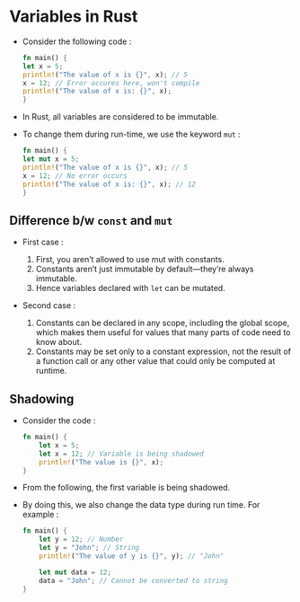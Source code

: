 # Variables in Rust

- Consider the following code :

  ```rust
  fn main() {
  let x = 5;
  println!("The value of x is {}", x); // 5
  x = 12; // Error occures here, won't compile
  println!("The value of x is: {}", x);
  }
  ```

- In Rust, all variables are considered to be immutable.
- To change them during run-time, we use the keyword `mut` :

  ```rust
  fn main() {
  let mut x = 5;
  println!("The value of x is {}", x); // 5
  x = 12; // No error occurs
  println!("The value of x is: {}", x); // 12
  }
  ```

## Difference b/w `const` and `mut`

- First case :

  1. First, you aren’t allowed to use mut with constants.
  2. Constants aren’t just immutable by default—they’re always immutable.
  3. Hence variables declared with `let` can be mutated.

- Second case :
  1. Constants can be declared in any scope, including the global scope, which makes them useful for values that many parts of code need to know about.
  2. Constants may be set only to a constant expression, not the result of a function call or any other value that could only be computed at runtime.

## Shadowing

- Consider the code :

  ```rust
  fn main() {
      let x = 5;
      let x = 12; // Variable is being shadowed
      println!("The value is {}", x);
  }
  ```

- From the following, the first variable is being shadowed.
- By doing this, we also change the data type during run time. For example :

  ```rust
  fn main() {
      let y = 12; // Number
      let y = "John"; // String
      println!("The value of y is {}", y); // "John"

      let mut data = 12;
      data = "John"; // Cannot be converted to string
  }

  ```
